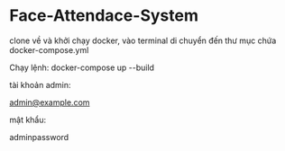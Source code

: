 # Face-Attendace-System

clone về và khởi chạy docker, vào terminal di chuyển đến thư mục chứa docker-compose.yml

Chạy lệnh: docker-compose up --build

tài khoản admin:

admin@example.com

mật khẩu:

adminpassword


